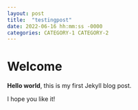 ```yaml
---
layout: post
title:  "testingpost"
date: 2022-06-16 hh:mm:ss -0000
categories: CATEGORY-1 CATEGORY-2
---
```


# Welcome

**Hello world**, this is my first Jekyll blog post.

I hope you like it!
